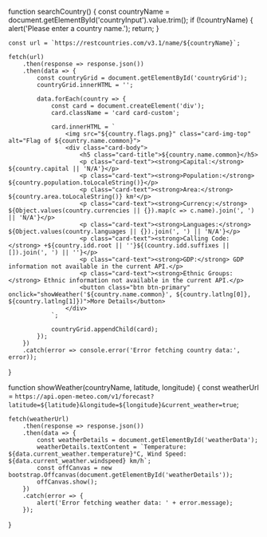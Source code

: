 function searchCountry() {
    const countryName = document.getElementById('countryInput').value.trim();
    if (!countryName) {
        alert('Please enter a country name.');
        return;
    }

    const url = `https://restcountries.com/v3.1/name/${countryName}`;

    fetch(url)
        .then(response => response.json())
        .then(data => {
            const countryGrid = document.getElementById('countryGrid');
            countryGrid.innerHTML = '';

            data.forEach(country => {
                const card = document.createElement('div');
                card.className = 'card card-custom';

                card.innerHTML = `
                    <img src="${country.flags.png}" class="card-img-top" alt="Flag of ${country.name.common}">
                    <div class="card-body">
                        <h5 class="card-title">${country.name.common}</h5>
                        <p class="card-text"><strong>Capital:</strong> ${country.capital || 'N/A'}</p>
                        <p class="card-text"><strong>Population:</strong> ${country.population.toLocaleString()}</p>
                        <p class="card-text"><strong>Area:</strong> ${country.area.toLocaleString()} km²</p>
                        <p class="card-text"><strong>Currency:</strong> ${Object.values(country.currencies || {}).map(c => c.name).join(', ') || 'N/A'}</p>
                        <p class="card-text"><strong>Languages:</strong> ${Object.values(country.languages || {}).join(', ') || 'N/A'}</p>
                        <p class="card-text"><strong>Calling Code:</strong> +${country.idd.root || ''}${(country.idd.suffixes || []).join(', ') || ''}</p>
                        <p class="card-text"><strong>GDP:</strong> GDP information not available in the current API.</p>
                        <p class="card-text"><strong>Ethnic Groups:</strong> Ethnic information not available in the current API.</p>
                        <button class="btn btn-primary" onclick="showWeather('${country.name.common}', ${country.latlng[0]}, ${country.latlng[1]})">More Details</button>
                    </div>
                `;

                countryGrid.appendChild(card);
            });
        })
        .catch(error => console.error('Error fetching country data:', error));
}

function showWeather(countryName, latitude, longitude) {
    const weatherUrl = `https://api.open-meteo.com/v1/forecast?latitude=${latitude}&longitude=${longitude}&current_weather=true`;
    
    fetch(weatherUrl)
        .then(response => response.json())
        .then(data => {
            const weatherDetails = document.getElementById('weatherData');
            weatherDetails.textContent = `Temperature: ${data.current_weather.temperature}°C, Wind Speed: ${data.current_weather.windspeed} km/h`;
            const offCanvas = new bootstrap.Offcanvas(document.getElementById('weatherDetails'));
            offCanvas.show();
        })
        .catch(error => {
            alert('Error fetching weather data: ' + error.message);
        });
}
